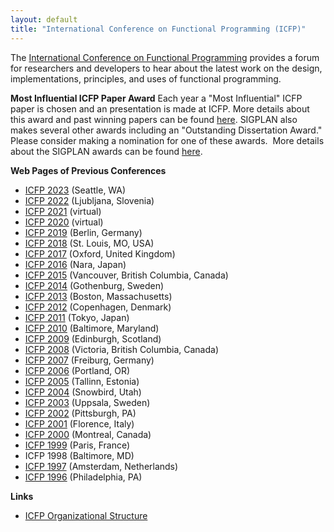 ```yaml
---
layout: default
title: "International Conference on Functional Programming (ICFP)"
---
```

The
[International Conference on Functional Programming](http://www.icfpconference.org)
provides a forum for researchers and developers to hear about the
latest work on the design, implementations, principles, and uses of
functional programming.

**Most Influential ICFP Paper Award**
Each year a "Most Influential" ICFP paper is chosen and an
presentation is made at ICFP. More details about this award and
past winning papers can be found [here](/Awards/Conferences/ICFP/). SIGPLAN
also makes several other awards including an "Outstanding
Dissertation Award." Please consider making a nomination for one of
these awards.&#160; More details about the SIGPLAN awards can be found
[here](/Awards/Main).

**Web Pages of Previous Conferences**

* [ICFP 2023](http://icfp23.sigplan.org/) (Seattle, WA)
* [ICFP 2022](http://icfp22.sigplan.org/) (Ljubljana, Slovenia)
* [ICFP 2021](http://icfp21.sigplan.org/) (virtual)
* [ICFP 2020](http://icfp20.sigplan.org/) (virtual)
* [ICFP 2019](http://icfp19.sigplan.org/) (Berlin, Germany)
* [ICFP 2018](http://icfp18.sigplan.org/) (St. Louis, MO, USA)
* [ICFP 2017](http://icfp17.sigplan.org/) (Oxford, United Kingdom)
* [ICFP 2016](http://conf.researchr.org/home/icfp-2016/) (Nara, Japan)
* [ICFP 2015](http://www.icfpconference.org/icfp2015/) (Vancouver, British Columbia, Canada)
* [ICFP 2014](http://www.icfpconference.org/icfp2014/) (Gothenburg, Sweden)
* [ICFP 2013](http://www.icfpconference.org/icfp2013/) (Boston, Massachusetts)
* [ICFP 2012](http://www.icfpconference.org/icfp2012/) (Copenhagen, Denmark)
* [ICFP 2011](http://www.icfpconference.org/icfp2011/) (Tokyo, Japan)
* [ICFP 2010](http://www.icfpconference.org/icfp2010/) (Baltimore, Maryland)
* [ICFP 2009](http://www.cs.nott.ac.uk/~gmh/icfp09.html) (Edinburgh, Scotland)
* [ICFP 2008](http://www.icfpconference.org/icfp2008/) (Victoria, British Columbia, Canada)
* [ICFP 2007](http://www.informatik.uni-bonn.de/~ralf/icfp07.html) (Freiburg, Germany)
* [ICFP 2006](http://icfp06.cs.uchicago.edu/) (Portland, OR)
* [ICFP 2005](http://www.brics.dk/~danvy/icfp05/) (Tallinn, Estonia)
* [ICFP 2004](http://www.cs.indiana.edu/icfp04/) (Snowbird, Utah)
* [ICFP 2003](http://www-users.cs.york.ac.uk/~colin/icfp2003.html) (Uppsala, Sweden)
* [ICFP 2002](http://icfp2002.cs.brown.edu/) (Pittsburgh, PA)
* [ICFP 2001](http://cristal.inria.fr/ICFP2001/) (Florence, Italy)
* [ICFP 2000](http://diwww.epfl.ch/~odersky/icfp2000/) (Montreal, Canada)
* [ICFP 1999](http://pauillac.inria.fr/pli/icfp/) (Paris, France)
* ICFP 1998 (Baltimore, MD)
* [ICFP 1997](http://www.science.uva.nl/research/func/icfp97.html) (Amsterdam, Netherlands)
* [ICFP 1996](http://www.cs.indiana.edu/icfp96/) (Philadelphia, PA)

**Links**

* [ICFP Organizational Structure](http://www.icfpconference.org/structure.html)
